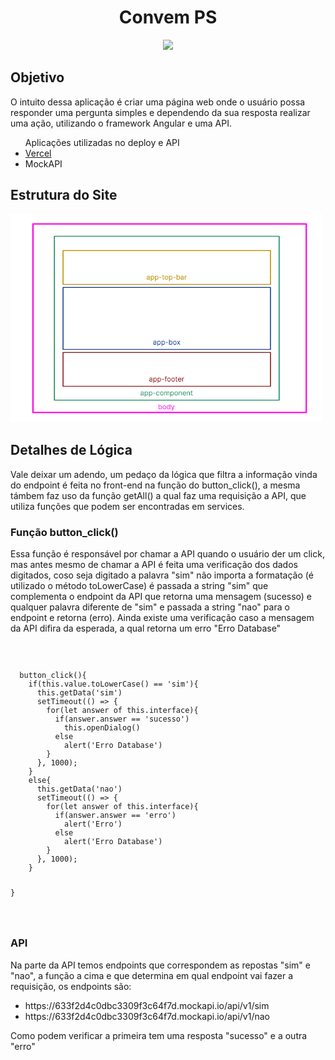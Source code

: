 <h1 align="Center">Convem PS</h1>
<p align="center">
<img src="https://img.shields.io/badge/STATUS-FINALIZADO-red"/>
</p>
<h2>Objetivo</h2>
<p>O intuito dessa aplicação é criar uma página web onde o usuário possa responder uma 
pergunta simples e dependendo da sua resposta realizar uma ação, utilizando o framework Angular e uma API.
</p>
<ul>
  Aplicações utilizadas no deploy e API
  <li>
    <a href="https://convem-ps.vercel.app/" target="_blank">Vercel</a>
  </li>
  <li>MockAPI</li>
</ul>
<h2>Estrutura do Site</h2>
<img src="https://github.com/Tonny-Francis/Projetos/blob/main/Convem-PS/Front-end/images/Hierarquia.png" width="500px">
<h2>Detalhes de Lógica</h2>
<p>
  Vale deixar um adendo, um pedaço da lógica que filtra a informação vinda do endpoint é feita no front-end na função do button_click(), 
  a mesma támbem faz uso da função getAll() a qual faz uma requisição a API, que utiliza funções que podem ser encontradas em services.
</p>
<h3>Função button_click()</h3>
<p>Essa função é responsável por chamar a API quando o usuário der um click, mas antes mesmo de chamar a API é feita uma verificação dos dados digitados, coso seja digitado a palavra "sim" não importa a formatação (é utilizado o método toLowerCase) é passada a string "sim" que complementa o endpoint da API que retorna uma mensagem (sucesso) e qualquer palavra diferente de "sim" e passada a string "nao" para o endpoint e retorna (erro). Ainda existe uma verificação caso a mensagem da API difira da esperada, a qual retorna um erro "Erro Database"</p>
<code>
  <pre>
  button_click(){
    if(this.value.toLowerCase() == 'sim'){
      this.getData('sim')
      setTimeout(() => {
        for(let answer of this.interface){
          if(answer.answer == 'sucesso')
            this.openDialog()
          else
            alert('Erro Database')
        }
      }, 1000);
    }
    else{
      this.getData('nao')
      setTimeout(() => {
        for(let answer of this.interface){
          if(answer.answer == 'erro')
            alert('Erro')
          else
            alert('Erro Database')
        }
      }, 1000);
    }

  }
  </pre>
</code>
<h3>API</h3>
<p>Na parte da API temos endpoints que correspondem as repostas "sim" e "nao", a função a cima e que determina em qual endpoint vai fazer a requisição, os endpoints são:
  <ul>
    <li>https://633f2d4c0dbc3309f3c64f7d.mockapi.io/api/v1/sim</li>
    <li>https://633f2d4c0dbc3309f3c64f7d.mockapi.io/api/v1/nao</li>
  </ul>
  Como podem verificar a primeira tem uma resposta "sucesso" e a outra "erro"
</p>
